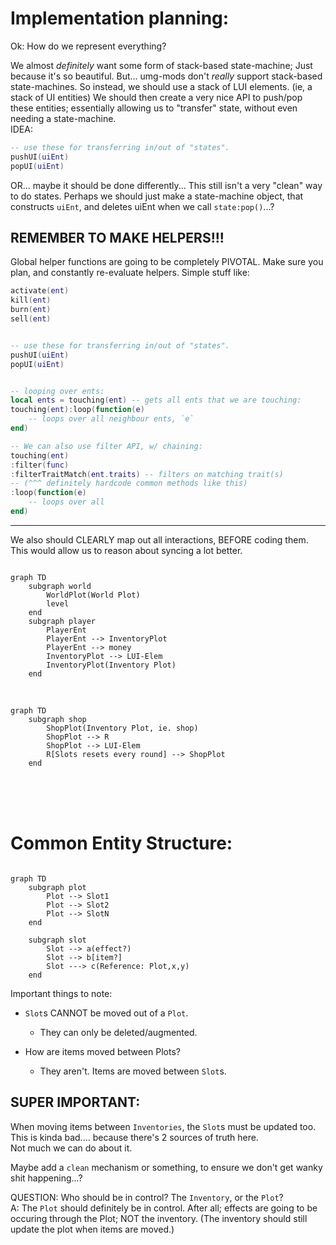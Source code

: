 

# Implementation planning:
Ok: 
How do we represent everything?


We almost *definitely* want some form of stack-based state-machine;
Just because it's so beautiful.
But... umg-mods don't *really* support stack-based state-machines.
So instead, we should use a stack of LUI elements.
(ie, a stack of UI entities)
We should then create a very nice API to push/pop these entities;
essentially allowing us to "transfer" state, without even needing a state-machine.   
IDEA:
```lua
-- use these for transferring in/out of "states".
pushUI(uiEnt)
popUI(uiEnt)
```
OR... maybe it should be done differently...
This still isn't a very "clean" way to do states.
Perhaps we should just make a state-machine object, that constructs `uiEnt`,
and deletes uiEnt when we call `state:pop()`...?


## REMEMBER TO MAKE HELPERS!!!
Global helper functions are going to be completely PIVOTAL.
Make sure you plan, and constantly re-evaluate helpers.
Simple stuff like:
```lua
activate(ent)
kill(ent)
burn(ent)
sell(ent)


-- use these for transferring in/out of "states".
pushUI(uiEnt)
popUI(uiEnt)


-- looping over ents:
local ents = touching(ent) -- gets all ents that we are touching:
touching(ent):loop(function(e)
    -- loops over all neighbour ents, `e`
end)

-- We can also use filter API, w/ chaining:
touching(ent)
:filter(func)
:filterTraitMatch(ent.traits) -- filters on matching trait(s)
-- (^^^ definitely hardcode common methods like this)
:loop(function(e)
    -- loops over all 
end)


```


---

We also should CLEARLY map out all interactions, BEFORE coding them.
This would allow us to reason about syncing a lot better.



```mermaid

graph TD
    subgraph world
        WorldPlot(World Plot)
        level
    end
    subgraph player
        PlayerEnt
        PlayerEnt --> InventoryPlot
        PlayerEnt --> money
        InventoryPlot --> LUI-Elem
        InventoryPlot(Inventory Plot)
    end

```
<br/>

```mermaid
graph TD
    subgraph shop
        ShopPlot(Inventory Plot, ie. shop)
        ShopPlot --> R
        ShopPlot --> LUI-Elem
        R[Slots resets every round] --> ShopPlot
    end
```



<br/>
<br/>
<br/>

# Common Entity Structure:
```mermaid

graph TD
    subgraph plot
        Plot --> Slot1
        Plot --> Slot2
        Plot --> SlotN
    end

    subgraph slot
        Slot --> a(effect?)
        Slot --> b[item?]
        Slot ---> c(Reference: Plot,x,y)
    end
```

Important things to note:

- `Slot`s CANNOT be moved out of a `Plot`.
    - They can only be deleted/augmented.

- How are items moved between Plots?
    - They aren't. Items are moved between `Slot`s.




## SUPER IMPORTANT:
When moving items between `Inventories`, the `Slot`s must be updated too.  
This is kinda bad.... because there's 2 sources of truth here.  
Not much we can do about it.

Maybe add a `clean` mechanism or something, to ensure we don't get wanky shit happening...?  

QUESTION: Who should be in control? The `Inventory`, or the `Plot`?  
A: The `Plot` should definitely be in control.
After all; effects are going to be occuring through the Plot;
NOT the inventory.
(The inventory should still update the plot when items are moved.)



